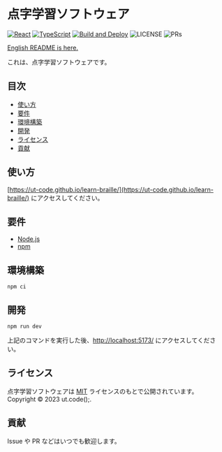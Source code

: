 # 点字学習ソフトウェア

[![React](https://img.shields.io/badge/React-555.svg?logo=react)](https://reactjs.org/)
[![TypeScript](https://img.shields.io/badge/TypeScript-007ACC.svg?logo=typescript&logoColor=white)](https://www.typescriptlang.org/)
[![Build and Deploy](https://github.com/ut-code/learn-braille/actions/workflows/deploy.yml/badge.svg)](https://github.com/ut-code/learn-braille/actions/workflows/deploy.yml)
![LICENSE](https://img.shields.io/badge/license-MIT-informational.svg)
![PRs](https://img.shields.io/badge/PRs-welcome-brightgreen.svg)

[English README is here.](README.md)

これは、点字学習ソフトウェアです。

## 目次

- [使い方](#使い方)
- [要件](#要件)
- [環境構築](#環境構築)
- [開発](#開発)
- [ライセンス](#ライセンス)
- [貢献](#貢献)

## 使い方

[https://ut-code.github.io/learn-braille/](https://ut-code.github.io/learn-braille/) にアクセスしてください。

## 要件

- [Node.js](https://nodejs.org/ja/)
- [npm](https://www.npmjs.com/)

## 環境構築

```shell
npm ci
```

## 開発

```shell
npm run dev
```

上記のコマンドを実行した後、[http://localhost:5173/](http://localhost:5173/) にアクセスしてください。

## ライセンス

点字学習ソフトウェアは [MIT](https://opensource.org/licenses/MIT) ライセンスのもとで公開されています。
Copyright © 2023 ut.code();.

## 貢献

Issue や PR などはいつでも歓迎します。
